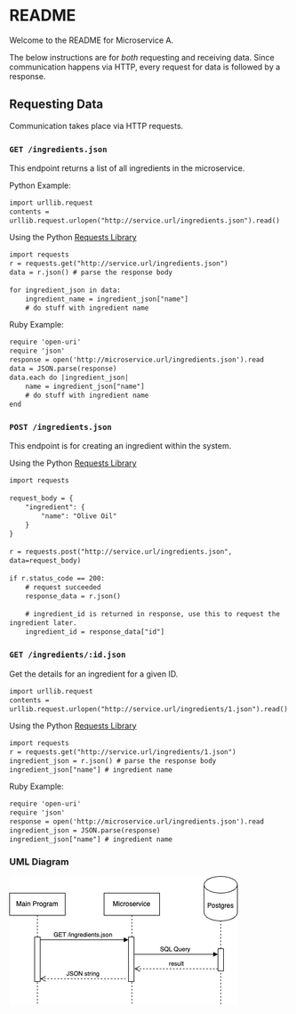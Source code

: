 # README

Welcome to the README for Microservice A.

The below instructions are for *both* requesting and receiving data. Since
communication happens via HTTP, every request for data is followed by a
response.

## Requesting Data

Communication takes place via HTTP requests.

### `GET /ingredients.json`

This endpoint returns a list of all ingredients in the microservice.

Python Example:

```
import urllib.request
contents = urllib.request.urlopen("http://service.url/ingredients.json").read()

```

Using the Python [Requests Library](https://docs.python-requests.org/en/latest/)

```
import requests
r = requests.get("http://service.url/ingredients.json")
data = r.json() # parse the response body

for ingredient_json in data:
    ingredient_name = ingredient_json["name"]
    # do stuff with ingredient name
```

Ruby Example:

```
require 'open-uri'
require 'json'
response = open('http://microservice.url/ingredients.json').read
data = JSON.parse(response)
data.each do |ingredient_json|
    name = ingredient_json["name"]
    # do stuff with ingredient name
end
```

### `POST /ingredients.json`

This endpoint is for creating an ingredient within the system.

Using the Python [Requests Library](https://docs.python-requests.org/en/latest/)

```
import requests

request_body = {
    "ingredient": {
        "name": "Olive Oil"
    }
}

r = requests.post("http://service.url/ingredients.json", data=request_body)

if r.status_code == 200:
    # request succeeded
    response_data = r.json()

    # ingredient_id is returned in response, use this to request the ingredient later.
    ingredient_id = response_data["id"]
```

### `GET /ingredients/:id.json`

Get the details for an ingredient for a given ID.

```
import urllib.request
contents = urllib.request.urlopen("http://service.url/ingredients/1.json").read()
```

Using the Python [Requests Library](https://docs.python-requests.org/en/latest/)

```
import requests
r = requests.get("http://service.url/ingredients/1.json")
ingredient_json = r.json() # parse the response body
ingredient_json["name"] # ingredient name
```

Ruby Example:

```
require 'open-uri'
require 'json'
response = open('http://microservice.url/ingredients.json').read
ingredient_json = JSON.parse(response)
ingredient_json["name"] # ingredient name
```

### UML Diagram

![UML Diagram](https://github.com/lafrenbl-osu/cs361-microservice-a/blob/main/doc/a8-uml.drawio.png?raw=true)

